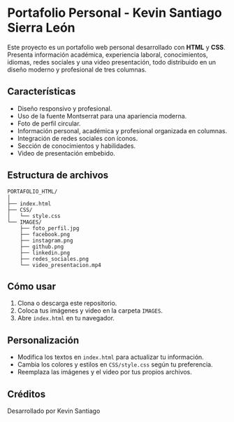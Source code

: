 # Portafolio Personal - Kevin Santiago Sierra León

Este proyecto es un portafolio web personal desarrollado con **HTML** y **CSS**. Presenta información académica, experiencia laboral, conocimientos, idiomas, redes sociales y una video presentación, todo distribuido en un diseño moderno y profesional de tres columnas.

## Características

- Diseño responsivo y profesional.
- Uso de la fuente Montserrat para una apariencia moderna.
- Foto de perfil circular.
- Información personal, académica y profesional organizada en columnas.
- Integración de redes sociales con íconos.
- Sección de conocimientos y habilidades.
- Video de presentación embebido.

## Estructura de archivos

```
PORTAFOLIO_HTML/
│
├── index.html
├── CSS/
│   └── style.css
└── IMAGES/
    ├── foto_perfil.jpg
    ├── facebook.png
    ├── instagram.png
    ├── github.png
    ├── linkedin.png
    ├── redes_sociales.png
    └── video_presentacion.mp4
```

## Cómo usar

1. Clona o descarga este repositorio.
2. Coloca tus imágenes y video en la carpeta `IMAGES`.
3. Abre `index.html` en tu navegador.

## Personalización

- Modifica los textos en `index.html` para actualizar tu información.
- Cambia los colores y estilos en `CSS/style.css` según tu preferencia.
- Reemplaza las imágenes y el video por tus propios archivos.

## Créditos

Desarrollado por Kevin Santiago